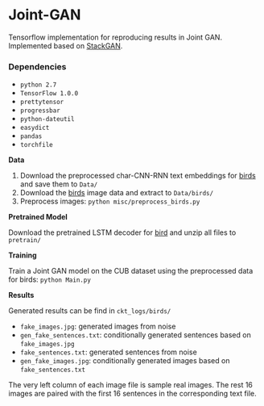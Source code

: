 # Joint-GAN

Tensorflow implementation for reproducing results in Joint GAN. Implemented based on [StackGAN](https://github.com/hanzhanggit/StackGAN).

### Dependencies
- `python 2.7`
- `TensorFlow 1.0.0`
- `prettytensor`
- `progressbar`
- `python-dateutil`
- `easydict`
- `pandas`
- `torchfile`


**Data**
1. Download the preprocessed char-CNN-RNN text embeddings for [birds](https://drive.google.com/open?id=0B3y_msrWZaXLT1BZdVdycDY5TEE) and save them to `Data/`
2. Download the [birds](http://www.vision.caltech.edu/visipedia/CUB-200-2011.html) image data and extract to `Data/birds/`
3. Preprocess images: `python misc/preprocess_birds.py`

**Pretrained Model**

Download the pretrained LSTM decoder for [bird](https://drive.google.com/open?id=1j9do5K1BbghwD6W--XvJmbhj21XEEqjV) and unzip all files to `pretrain/`

**Training**

Train a Joint GAN model on the CUB dataset using the preprocessed data for birds: `python Main.py`

**Results**

Generated results can be find in `ckt_logs/birds/`
- `fake_images.jpg`: generated images from noise
- `gen_fake_sentences.txt`: conditionally generated sentences based on `fake_images.jpg`
- `fake_sentences.txt`: generated sentences from noise
- `gen_fake_images.jpg`: conditionally generated images based on `fake_sentences.txt`

The very left column of each image file is sample real images. The rest 16 images are paired with the first 16 sentences in the corresponding text file. 
